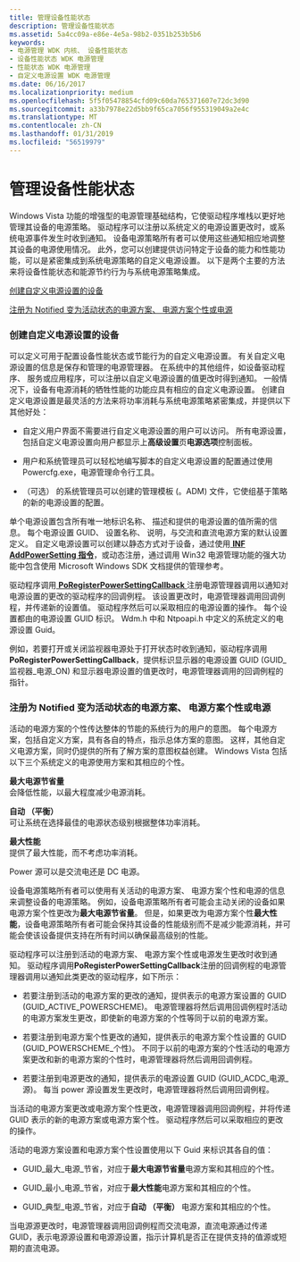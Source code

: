 ```yaml
---
title: 管理设备性能状态
description: 管理设备性能状态
ms.assetid: 5a4cc09a-e86e-4e5a-98b2-0351b253b5b6
keywords:
- 电源管理 WDK 内核、 设备性能状态
- 设备性能状态 WDK 电源管理
- 性能状态 WDK 电源管理
- 自定义电源设置 WDK 电源管理
ms.date: 06/16/2017
ms.localizationpriority: medium
ms.openlocfilehash: 5f5f05478854cfd09c60da765371607e72dc3d90
ms.sourcegitcommit: a33b7978e22d5bb9f65ca7056f955319049a2e4c
ms.translationtype: MT
ms.contentlocale: zh-CN
ms.lasthandoff: 01/31/2019
ms.locfileid: "56519979"
---
```

# <a name="managing-device-performance-states"></a>管理设备性能状态


Windows Vista 功能的增强型的电源管理基础结构，它使驱动程序堆栈以更好地管理其设备的电源策略。 驱动程序可以注册以系统定义的电源设置更改时，或系统电源事件发生时收到通知。 设备电源策略所有者可以使用这些通知相应地调整其设备的电源使用情况。 此外，您可以创建提供访问特定于设备的能力和性能功能，可以是紧密集成到系统电源策略的自定义电源设置。 以下是两个主要的方法来将设备性能状态和能源节约行为与系统电源策略集成。

[创建自定义电源设置的设备](#creating-custom-power-settings-for-a-device)

[注册为 Notified 变为活动状态的电源方案、 电源方案个性或电源](#registering-to-be-notified-of-a-change-to-the-active-power-scheme)

### <a href="" id="creating-custom-power-settings-for-a-device"></a> 创建自定义电源设置的设备

可以定义可用于配置设备性能状态或节能行为的自定义电源设置。 有关自定义电源设置的信息是保存和管理的电源管理器。 在系统中的其他组件，如设备驱动程序、 服务或应用程序，可以注册以自定义电源设置的值更改时得到通知。 一般情况下，设备有电源消耗的牺牲性能的功能应具有相应的自定义电源设置。 创建自定义电源设置是最灵活的方法来将功率消耗与系统电源策略紧密集成，并提供以下其他好处：

-   自定义用户界面不需要进行自定义电源设置的用户可以访问。 所有电源设置，包括自定义电源设置向用户都显示上**高级设置**页**电源选项**控制面板。

-   用户和系统管理员可以轻松地编写脚本的自定义电源设置的配置通过使用 Powercfg.exe，电源管理命令行工具。

-   （可选） 的系统管理员可以创建的管理模板 (。ADM) 文件，它使组基于策略的新的电源设置的配置。

单个电源设置包含所有唯一地标识名称、 描述和提供的电源设置的值所需的信息。 每个电源设置 GUID、 设置名称、 说明，与交流和直流电源方案的默认设置定义。 自定义电源设置可以创建以静态方式对于设备，通过使用[ **INF AddPowerSetting 指令**](https://msdn.microsoft.com/library/windows/hardware/ff546313)，或动态注册，通过调用 Win32 电源管理功能的强大功能中包含使用 Microsoft Windows SDK 文档提供的管理参考。

驱动程序调用[ **PoRegisterPowerSettingCallback** ](https://msdn.microsoft.com/library/windows/hardware/ff559727)注册电源管理器调用以通知对电源设置的更改的驱动程序的回调例程。 该设置更改时，电源管理器调用回调例程，并传递新的设置值。 驱动程序然后可以采取相应的电源设置的操作。 每个设置都由的电源设置 GUID 标识。 Wdm.h 中和 Ntpoapi.h 中定义的系统定义的电源设置 Guid。

例如，若要打开或关闭监视器电源处于打开状态时收到通知，驱动程序调用**PoRegisterPowerSettingCallback**，提供标识显示器的电源设置 GUID (GUID\_监视器\_电源\_ON) 和显示器电源设置的值更改时，电源管理器调用的回调例程的指针。

### <a href="" id="registering-to-be-notified-of-a-change-to-the-active-power-scheme"></a>注册为 Notified 变为活动状态的电源方案、 电源方案个性或电源

活动的电源方案的个性传达整体的节能的系统行为的用户的意图。 每个电源方案，包括自定义方案，具有各自的特点，指示总体方案的意图。 这样，其他自定义电源方案，同时仍提供的所有了解方案的意图权益创建。 Windows Vista 包括以下三个系统定义的电源使用方案和其相应的个性。

<a href="" id="maximum-power-savings"></a>**最大电源节省量**  
会降低性能，以最大程度减少电源消耗。

<a href="" id="automatic--balanced-"></a>**自动 （平衡）**  
可让系统在选择最佳的电源状态级别根据整体功率消耗。

<a href="" id="maximum-performance-------"></a>**最大性能**   
提供了最大性能，而不考虑功率消耗。

Power 源可以是交流电还是 DC 电源。

设备电源策略所有者可以使用有关活动的电源方案、 电源方案个性和电源的信息来调整设备的电源策略。 例如，设备电源策略所有者可能会主动关闭的设备如果电源方案个性更改为**最大电源节省量**。 但是，如果更改为电源方案个性**最大性能**，设备电源策略所有者可能会保持其设备的性能级别而不是减少能源消耗，并可能会使该设备提供支持在所有时间以确保最高级别的性能。

驱动程序可以注册到活动的电源方案、 电源方案个性或电源发生更改时收到通知。 驱动程序调用**PoRegisterPowerSettingCallback**注册的回调例程的电源管理器调用以通知此类更改的驱动程序，如下所示：

-   若要注册到活动的电源方案的更改的通知，提供表示的电源方案设置的 GUID (GUID\_ACTIVE\_POWERSCHEME)。 电源管理器将然后调用回调例程时活动的电源方案发生更改，即使新的电源方案的个性等同于以前的电源方案。

-   若要注册到电源方案个性更改的通知，提供表示的电源方案个性设置的 GUID (GUID\_POWERSCHEME\_个性)。 不同于以前的电源方案的个性活动的电源方案更改和新的电源方案的个性时，电源管理器将然后调用回调例程。

-   若要注册到电源更改的通知，提供表示的电源设置 GUID (GUID\_ACDC\_电源\_源)。 每当 power 源设置发生更改时，电源管理器将然后调用回调例程。

当活动的电源方案更改或电源方案个性更改，电源管理器调用回调例程，并将传递 GUID 表示的新的电源方案或电源方案个性。 驱动程序然后可以采取相应的更改的操作。

活动的电源方案设置和电源方案个性设置使用以下 Guid 来标识其各自的值：

-   GUID\_最大\_电源\_节省，对应于**最大电源节省量**电源方案和其相应的个性。

-   GUID\_最小\_电源\_节省，对应于**最大性能**电源方案和其相应的个性。

-   GUID\_典型\_电源\_节省，对应于**自动 （平衡）** 电源方案和其相应的个性。

当电源源更改时，电源管理器调用回调例程而交流电源，直流电源通过传递 GUID，表示电源源设置和电源源设置，指示计算机是否正在提供支持的值源或短期的直流电源。

 

 




